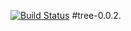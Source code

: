 [![Build Status](https://travis-ci.org/Alifa00/tree-0.0.2..svg?branch=master)](https://travis-ci.org/Alifa00/tree-0.0.2.)
#tree-0.0.2.
